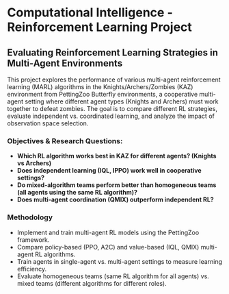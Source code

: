 # Computational Intelligence - Reinforcement Learning Project
## Evaluating Reinforcement Learning Strategies in Multi-Agent Environments
This project explores the performance of various multi-agent reinforcement learning (MARL) algorithms in the Knights/Archers/Zombies (KAZ) environment from PettingZoo Butterfly environments, a cooperative multi-agent setting where different agent types (Knights and Archers) must work together to defeat zombies. The goal is to compare different RL strategies, evaluate independent vs. coordinated learning, and analyze the impact of observation space selection.

### Objectives & Research Questions:
- **Which RL algorithm works best in KAZ for different agents? (Knights vs Archers)**
- **Does independent learning (IQL, IPPO) work well in cooperative settings?**
- **Do mixed-algorithm teams perform better than homogeneous teams (all agents using the same RL algorithm)?**
- **Does multi-agent coordination (QMIX) outperform independent RL?**

### Methodology
- Implement and train multi-agent RL models using the PettingZoo framework.
- Compare policy-based (PPO, A2C) and value-based (IQL, QMIX) multi-agent RL algorithms.
- Train agents in single-agent vs. multi-agent settings to measure learning efficiency.
- Evaluate homogeneous teams (same RL algorithm for all agents) vs. mixed teams (different algorithms for different roles).